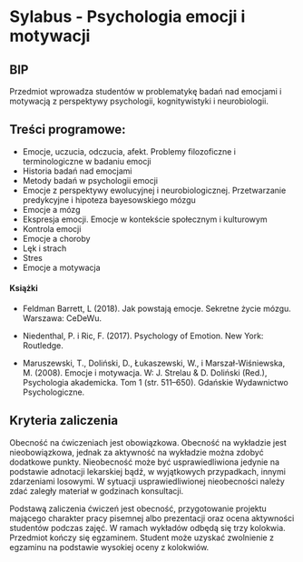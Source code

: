 # Sylabus - Psychologia emocji i motywacji

## BIP

Przedmiot wprowadza studentów w problematykę badań nad emocjami i motywacją z perspektywy psychologii, kognitywistyki i neurobiologii.

## Treści programowe:

- Emocje, uczucia, odczucia, afekt. Problemy filozoficzne i terminologiczne w badaniu emocji
- Historia badań nad emocjami
- Metody badań w psychologii emocji
- Emocje z perspektywy ewolucyjnej i neurobiologicznej. Przetwarzanie predykcyjne i hipoteza bayesowskiego mózgu
- Emocje a mózg
- Ekspresja emocji. Emocje w kontekście społecznym i kulturowym
- Kontrola emocji
- Emocje a choroby
- Lęk i strach
- Stres
- Emocje a motywacja


#### Książki

- Feldman Barrett, L (2018). Jak powstają emocje. Sekretne życie mózgu. Warszawa: CeDeWu.

- Niedenthal, P. i Ric, F.  (2017). Psychology of Emotion. New York: Routledge.
- Maruszewski, T., Doliński, D., Łukaszewski, W., i Marszał-Wiśniewska, M. (2008). Emocje i motywacja. W: J. Strelau & D. Doliński (Red.), Psychologia akademicka. Tom 1 (str. 511–650). Gdańskie Wydawnictwo Psychologiczne.

## Kryteria zaliczenia

Obecność na ćwiczeniach jest obowiązkowa. Obecność na wykładzie jest nieobowiązkowa, jednak za aktywność na wykładzie można zdobyć dodatkowe punkty. Nieobecność może być usprawiedliwiona jedynie na podstawie adnotacji lekarskiej bądź, w wyjątkowych przypadkach, innymi zdarzeniami losowymi. W sytuacji usprawiedliwionej nieobecności należy zdać zaległy materiał w godzinach konsultacji.

Podstawą zaliczenia ćwiczeń jest obecność, przygotowanie projektu mającego charakter pracy pisemnej albo prezentacji oraz ocena aktywności studentów podczas zajęć. W ramach wykładów odbędą się trzy kolokwia. Przedmiot kończy się egzaminem. Student może uzyskać zwolnienie z egzaminu na podstawie wysokiej oceny z kolokwiów.